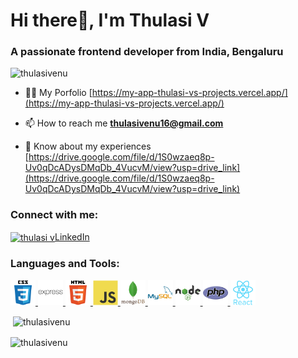 <h1 align="left">Hi there👋, I'm Thulasi V</h1>
<h3 align="left">A passionate frontend developer from India, Bengaluru</h3>

<p align="left"> <img src="https://komarev.com/ghpvc/?username=thulasivenu&label=Profile%20views&color=0e75b6&style=flat" alt="thulasivenu" /> </p>

- 👨‍💻 My Porfolio [https://my-app-thulasi-vs-projects.vercel.app/](https://my-app-thulasi-vs-projects.vercel.app/)

- 📫 How to reach me **thulasivenu16@gmail.com**

- 📄 Know about my experiences [https://drive.google.com/file/d/1S0wzaeq8p-Uv0qDcADysDMqDb_4VucvM/view?usp=drive_link](https://drive.google.com/file/d/1S0wzaeq8p-Uv0qDcADysDMqDb_4VucvM/view?usp=drive_link)

<h3 align="left">Connect with me:</h3>
<p align="left">
<a href="https://linkedin.com/in/thulasi v" target="blank"><img align="center" src="https://raw.githubusercontent.com/rahuldkjain/github-profile-readme-generator/master/src/images/icons/Social/linked-in-alt.svg" alt="thulasi v" height="30" width="40" />LinkedIn</a>
</p>

<h3 align="left">Languages and Tools:</h3>
<p align="left"> <a href="https://www.w3schools.com/css/" target="_blank" rel="noreferrer"> <img src="https://raw.githubusercontent.com/devicons/devicon/master/icons/css3/css3-original-wordmark.svg" alt="css3" width="40" height="40"/> </a> <a href="https://expressjs.com" target="_blank" rel="noreferrer"> <img src="https://raw.githubusercontent.com/devicons/devicon/master/icons/express/express-original-wordmark.svg" alt="express" width="40" height="40"/> </a> <a href="https://www.w3.org/html/" target="_blank" rel="noreferrer"> <img src="https://raw.githubusercontent.com/devicons/devicon/master/icons/html5/html5-original-wordmark.svg" alt="html5" width="40" height="40"/> </a> <a href="https://developer.mozilla.org/en-US/docs/Web/JavaScript" target="_blank" rel="noreferrer"> <img src="https://raw.githubusercontent.com/devicons/devicon/master/icons/javascript/javascript-original.svg" alt="javascript" width="40" height="40"/> </a> <a href="https://www.mongodb.com/" target="_blank" rel="noreferrer"> <img src="https://raw.githubusercontent.com/devicons/devicon/master/icons/mongodb/mongodb-original-wordmark.svg" alt="mongodb" width="40" height="40"/> </a> <a href="https://www.mysql.com/" target="_blank" rel="noreferrer"> <img src="https://raw.githubusercontent.com/devicons/devicon/master/icons/mysql/mysql-original-wordmark.svg" alt="mysql" width="40" height="40"/> </a> <a href="https://nodejs.org" target="_blank" rel="noreferrer"> <img src="https://raw.githubusercontent.com/devicons/devicon/master/icons/nodejs/nodejs-original-wordmark.svg" alt="nodejs" width="40" height="40"/> </a> <a href="https://www.php.net" target="_blank" rel="noreferrer"> <img src="https://raw.githubusercontent.com/devicons/devicon/master/icons/php/php-original.svg" alt="php" width="40" height="40"/> </a> <a href="https://reactjs.org/" target="_blank" rel="noreferrer"> <img src="https://raw.githubusercontent.com/devicons/devicon/master/icons/react/react-original-wordmark.svg" alt="react" width="40" height="40"/> </a> </p>

<p>&nbsp;<img align="center" src="https://github-readme-stats.vercel.app/api?username=thulasivenu&show_icons=true&locale=en" alt="thulasivenu" /></p>

<p><img align="center" src="https://github-readme-streak-stats.herokuapp.com/?user=thulasivenu&" alt="thulasivenu" /></p>
